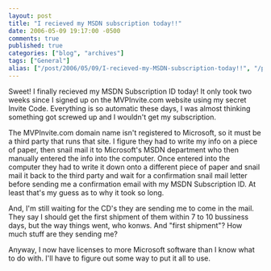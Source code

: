 ```yaml
---
layout: post
title: "I recieved my MSDN subscription today!!"
date: 2006-05-09 19:17:00 -0500
comments: true
published: true
categories: ["blog", "archives"]
tags: ["General"]
alias: ["/post/2006/05/09/I-recieved-my-MSDN-subscription-today!!", "/post/2006/05/09/i-recieved-my-msdn-subscription-today!!"]
---
```

<!-- more -->
<P>Sweet! I finally recieved my MSDN Subscription ID today! It only took two weeks since I signed up on the MVPInvite.com website using my secret Invite Code. Everything is so automatic these days, I was almost thinking something got screwed up and I wouldn't get my subscription.</P>
<P>The MVPInvite.com domain name isn't registered to Microsoft, so it must be a third party that runs that site. I figure they had to write my info on a piece of paper, then snail mail it to Microsoft's MSDN department who then manually entered the info into the computer. Once entered into the computer they had to write it down onto a different piece of paper and snail mail it back to the third party and wait for a confirmation snail mail letter before&nbsp;sending me a&nbsp;confirmation email with my MSDN Subscription ID. At least that's my guess as to why it took so long.</P>
<P>And, I'm still waiting for the CD's they are sending me to come in the mail. They say I should get the first shipment of them within 7 to 10 bussiness days, but the way things went, who konws. And "first shipment"? How much stuff are they sending me?</P>
<P>Anyway, I now have licenses to more Microsoft software than I know what to do with. I'll have to figure out some way to put it all to use.</P>
